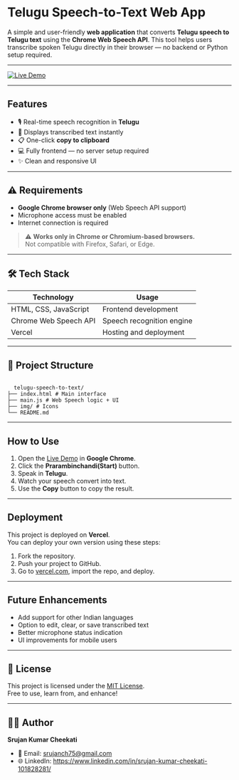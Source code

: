 # Telugu Speech-to-Text Web App

A simple and user-friendly **web application** that converts **Telugu speech to Telugu text** using the **Chrome Web Speech API**. This tool helps users transcribe spoken Telugu directly in their browser — no backend or Python setup required.

---

[![Live Demo](https://img.shields.io/badge/🔗%20Try%20Live%20Demo%20on%20Vercel-blue?style=for-the-badge)](https://telugu-stt.vercel.app/)  

---

## Features

- 🎙️ Real-time speech recognition in **Telugu**
- 📝 Displays transcribed text instantly
- 📋 One-click **copy to clipboard**
- 💻 Fully frontend — no server setup required
- ✨ Clean and responsive UI

---

## ⚠ Requirements

-  **Google Chrome browser only** (Web Speech API support)
-  Microphone access must be enabled
-  Internet connection is required

> ⚠️ **Works only in Chrome or Chromium-based browsers.**  
> Not compatible with Firefox, Safari, or Edge.

---

## 🛠️ Tech Stack

| Technology            | Usage                        |
|------------------------|------------------------------|
| HTML, CSS, JavaScript  | Frontend development         |
| Chrome Web Speech API  | Speech recognition engine    |
| Vercel                 | Hosting and deployment       |

---

## 📁 Project Structure

<code>
  telugu-speech-to-text/
├── index.html # Main interface
├── main.js # Web Speech logic + UI
├── img/ # Icons 
└── README.md
</code>

---

## How to Use

1. Open the [Live Demo]([https://your-vercel-app-url.vercel.app](https://telugu-stt.vercel.app/)) in **Google Chrome**.
2. Click the **Prarambinchandi(Start)** button.
3. Speak in **Telugu**.
4. Watch your speech convert into text.
5. Use the **Copy** button to copy the result.

---

## Deployment

This project is deployed on **Vercel**.  
You can deploy your own version using these steps:

1. Fork the repository.
2. Push your project to GitHub.
3. Go to [vercel.com](https://vercel.com), import the repo, and deploy.

---

## Future Enhancements

- Add support for other Indian languages
- Option to edit, clear, or save transcribed text
- Better microphone status indication
- UI improvements for mobile users

---

## 📄 License

This project is licensed under the [MIT License](https://opensource.org/licenses/MIT).  
Free to use, learn from, and enhance!

---

## 🙋‍♂️ Author

**Srujan Kumar Cheekati**  
- 📧 Email: srujanch75@gmail.com
- 🌐 LinkedIn: https://www.linkedin.com/in/srujan-kumar-cheekati-101828281/



